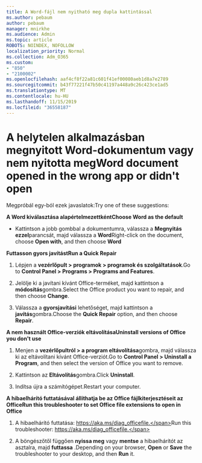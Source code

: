 ```yaml
---
title: A Word-fájl nem nyitható meg dupla kattintással
ms.author: pebaum
author: pebaum
manager: mnirkhe
ms.audience: Admin
ms.topic: article
ROBOTS: NOINDEX, NOFOLLOW
localization_priority: Normal
ms.collection: Adm_O365
ms.custom:
- "850"
- "2100002"
ms.openlocfilehash: aaf4cf8f22a81c601f41ef00080aeb1d8a7e2789
ms.sourcegitcommit: b43f77221f47b50c41197a448a9c26c423ce1ad5
ms.translationtype: MT
ms.contentlocale: hu-HU
ms.lasthandoff: 11/15/2019
ms.locfileid: "36558187"
---
```

# <a name="word-document-opened-in-the-wrong-app-or-didnt-open"></a><span data-ttu-id="446ce-102">A helytelen alkalmazásban megnyitott Word-dokumentum vagy nem nyitotta meg</span><span class="sxs-lookup"><span data-stu-id="446ce-102">Word document opened in the wrong app or didn't open</span></span>

<span data-ttu-id="446ce-103">Megpróbál egy-ból ezek javaslatok:</span><span class="sxs-lookup"><span data-stu-id="446ce-103">Try one of these suggestions:</span></span>

<span data-ttu-id="446ce-104">**A Word kiválasztása alapértelmezettként**</span><span class="sxs-lookup"><span data-stu-id="446ce-104">**Choose Word as the default**</span></span>

- <span data-ttu-id="446ce-105">Kattintson a jobb gombbal a dokumentumra, válassza a **Megnyitás ezzel**parancsát, majd válassza a **Word**</span><span class="sxs-lookup"><span data-stu-id="446ce-105">Right-click on the document, choose **Open with**, and then choose **Word**</span></span>

<span data-ttu-id="446ce-106">**Futtasson gyors javítást**</span><span class="sxs-lookup"><span data-stu-id="446ce-106">**Run a Quick Repair**</span></span>

1. <span data-ttu-id="446ce-107">Lépjen a **vezérlőpult > programok > programok és szolgáltatások**.</span><span class="sxs-lookup"><span data-stu-id="446ce-107">Go to **Control Panel > Programs > Programs and Features**.</span></span>

2. <span data-ttu-id="446ce-108">Jelölje ki a javítani kívánt Office-terméket, majd kattintson a **módosítás**gombra.</span><span class="sxs-lookup"><span data-stu-id="446ce-108">Select the Office product you want to repair, and then choose **Change**.</span></span>

3. <span data-ttu-id="446ce-109">Válassza a **gyorsjavítási** lehetőséget, majd kattintson a **javítás**gombra.</span><span class="sxs-lookup"><span data-stu-id="446ce-109">Choose the **Quick Repair** option, and then choose **Repair**.</span></span>

<span data-ttu-id="446ce-110">**A nem használt Office-verziók eltávolítása**</span><span class="sxs-lookup"><span data-stu-id="446ce-110">**Uninstall versions of Office you don't use**</span></span>

1. <span data-ttu-id="446ce-111">Menjen a **vezérlőpultról > a program eltávolítása**gombra, majd válassza ki az eltávolítani kívánt Office-verziót.</span><span class="sxs-lookup"><span data-stu-id="446ce-111">Go to **Control Panel > Uninstall a Program**, and then select the version of Office you want to remove.</span></span>

2. <span data-ttu-id="446ce-112">Kattintson az **Eltávolítás**gombra.</span><span class="sxs-lookup"><span data-stu-id="446ce-112">Click **Uninstall**.</span></span>

3. <span data-ttu-id="446ce-113">Indítsa újra a számítógépet.</span><span class="sxs-lookup"><span data-stu-id="446ce-113">Restart your computer.</span></span>

<span data-ttu-id="446ce-114">**A hibaelhárító futtatásával állíthatja be az Office fájlkiterjesztéseit az Office**</span><span class="sxs-lookup"><span data-stu-id="446ce-114">**Run this troubleshooter to set Office file extensions to open in Office**</span></span>

1. <span data-ttu-id="446ce-115">A hibaelhárító futtatása: https://aka.ms/diag_officefile.</span><span class="sxs-lookup"><span data-stu-id="446ce-115">Run this troubleshooter: https://aka.ms/diag_officefile.</span></span>

2. <span data-ttu-id="446ce-116">A böngészőtől függően **nyissa meg** vagy **mentse** a hibaelhárítót az asztalra, majd **futtassa** .</span><span class="sxs-lookup"><span data-stu-id="446ce-116">Depending on your browser, **Open** or **Save** the troubleshooter to your desktop, and then **Run** it.</span></span>
